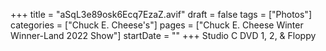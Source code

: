 +++
title = "aSqL3e89osk6Ecq7EzaZ.avif"
draft = false
tags = ["Photos"]
categories = ["Chuck E. Cheese's"]
pages = ["Chuck E. Cheese Winter Winner-Land 2022 Show"]
startDate = ""
+++
Studio C DVD 1, 2, & Floppy
